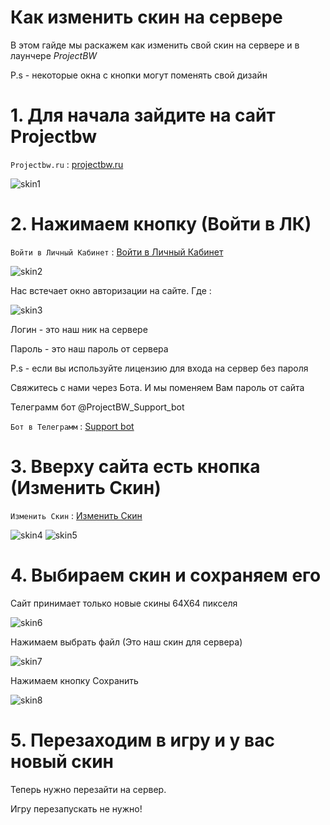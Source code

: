 # Как изменить скин на сервере

В этом гайде мы раскажем как изменить свой скин на сервере и в лаунчере *ProjectBW*

P.s - некоторые окна с кнопки могут поменять свой дизайн 


# 1. Для начала зайдите на сайт Projectbw

`Projectbw.ru` : [projectbw.ru](https://projectbw.ru)

![skin1](https://wiki.projectbw.ru/images/skin/skin1.jpg)


# 2. Нажимаем кнопку (Войти в ЛК)

`Войти в Личный Кабинет` : [Войти в Личный Кабинет](https://projectbw.ru/user/login)

![skin2](https://wiki.projectbw.ru/images/skin/skin2.jpg)

Нас встечает окно авторизации на сайте. Где :

![skin3](https://wiki.projectbw.ru/images/skin/skin3.jpg)

Логин - это наш ник на сервере

Пароль - это наш пароль от сервера


P.s - если вы используйте лицензию для входа на сервер без пароля 

Свяжитесь с нами через Бота. И мы поменяем Вам пароль от сайта

Телеграмм бот @ProjectBW_Support_bot 

`Бот в Телеграмм` : [Support bot](t.me/ProjectBW_Support_bot)


# 3. Вверху сайта есть кнопка (Изменить Скин)

`Изменить Скин` : [Изменить Скин](https://projectbw.ru/skin-api)

![skin4](https://wiki.projectbw.ru/images/skin/skin4.jpg)
![skin5](https://wiki.projectbw.ru/images/skin/skin5.jpg)

# 4. Выбираем скин и сохраняем его

Сайт принимает только новые скины 64Х64 пикселя

![skin6](https://wiki.projectbw.ru/images/skin/skin6.jpg)

Нажимаем выбрать файл (Это наш скин для сервера)

![skin7](https://wiki.projectbw.ru/images/skin/skin7.jpg)

Нажимаем кнопку Сохранить

![skin8](https://wiki.projectbw.ru/images/skin/skin8.jpg)

# 5. Перезаходим в игру и у вас новый скин

Теперь нужно перезайти на сервер.

Игру перезапускать не нужно!